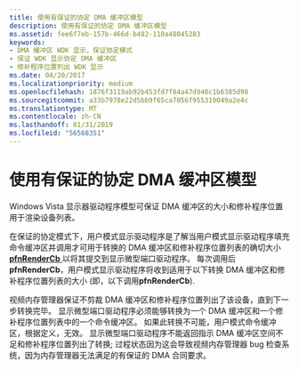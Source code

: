 ```yaml
---
title: 使用有保证的协定 DMA 缓冲区模型
description: 使用有保证的协定 DMA 缓冲区模型
ms.assetid: fee6f7eb-157b-466d-b482-110a48045283
keywords:
- DMA 缓冲区 WDK 显示，保证协定模式
- 保证 WDK 显示协定 DMA 缓冲区
- 修补程序位置列出 WDK 显示
ms.date: 04/20/2017
ms.localizationpriority: medium
ms.openlocfilehash: 1876f3119ab92b453fd7f84a47d940c1b6385d98
ms.sourcegitcommit: a33b7978e22d5bb9f65ca7056f955319049a2e4c
ms.translationtype: MT
ms.contentlocale: zh-CN
ms.lasthandoff: 01/31/2019
ms.locfileid: "56568351"
---
```

# <a name="using-the-guaranteed-contract-dma-buffer-model"></a>使用有保证的协定 DMA 缓冲区模型


Windows Vista 显示器驱动程序模型可保证 DMA 缓冲区的大小和修补程序位置用于渲染设备列表。

在保证的协定模式下，用户模式显示驱动程序是了解当用户模式显示驱动程序填充命令缓冲区并调用才可用于转换的 DMA 缓冲区和修补程序位置列表的确切大小[ **pfnRenderCb** ](https://msdn.microsoft.com/library/windows/hardware/ff568923)以将其提交到显示微型端口驱动程序。 每次调用后**pfnRenderCb**，用户模式显示驱动程序将收到适用于以下转换 DMA 缓冲区和修补程序位置列表的大小 (即，以下调用**pfnRenderCb**).

视频内存管理器保证不剪裁 DMA 缓冲区和修补程序位置列出了该设备，直到下一步转换完毕。 显示微型端口驱动程序必须能够转换为一个 DMA 缓冲区和一个修补程序位置列表中的一个命令缓冲区。 如果此转换不可能，用户模式命令缓冲区，根据定义，无效。 显示微型端口驱动程序不能返回指示 DMA 缓冲区空间不足和修补程序位置列出了转换; 过程状态因为这会导致视频内存管理器 bug 检查系统，因为内存管理器无法满足的有保证的 DMA 合同要求。

 

 





